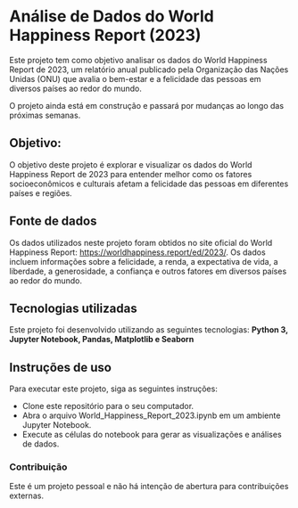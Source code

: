 # Análise de Dados do World Happiness Report (2023)

Este projeto tem como objetivo analisar os dados do World Happiness Report de 2023, um relatório anual publicado pela Organização das Nações Unidas (ONU) que avalia o bem-estar e a felicidade das pessoas em diversos países ao redor do mundo.

O projeto ainda está em construção e passará por mudanças ao longo das próximas semanas.

## Objetivo:

O objetivo deste projeto é explorar e visualizar os dados do World Happiness Report de 2023 para entender melhor como os fatores socioeconômicos e culturais afetam a felicidade das pessoas em diferentes países e regiões.

## Fonte de dados

Os dados utilizados neste projeto foram obtidos no site oficial do World Happiness Report: https://worldhappiness.report/ed/2023/. Os dados incluem informações sobre a felicidade, a renda, a expectativa de vida, a liberdade, a generosidade, a confiança e outros fatores em diversos países ao redor do mundo.

## Tecnologias utilizadas

Este projeto foi desenvolvido utilizando as seguintes tecnologias:
**Python 3,
Jupyter Notebook,
Pandas,
Matplotlib e
Seaborn**

## Instruções de uso
Para executar este projeto, siga as seguintes instruções:

- Clone este repositório para o seu computador.
- Abra o arquivo World_Happiness_Report_2023.ipynb em um ambiente Jupyter Notebook.
- Execute as células do notebook para gerar as visualizações e análises de dados.

### Contribuição
Este é um projeto pessoal e não há intenção de abertura para contribuições externas.
